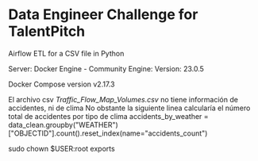 # Data Engineer Challenge for TalentPitch
Airflow ETL for a CSV file in Python


Server: Docker Engine - Community
 Engine:
  Version:          23.0.5

  Docker Compose version v2.17.3



El archivo csv *Traffic_Flow_Map_Volumes.csv* no tiene información de accidentes, ni de clima
No obstante la siguiente linea calcularía el número total de accidentes por tipo de clima
accidents_by_weather = data_clean.groupby("WEATHER")["OBJECTID"].count().reset_index(name="accidents_count")


sudo chown $USER:root exports

